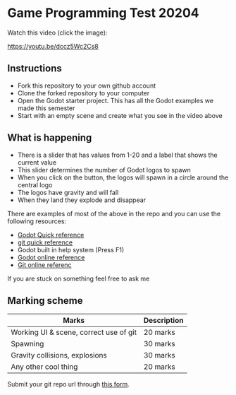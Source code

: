 # Game Programming Test 20204

Watch this video (click the image): 

https://youtu.be/dccz5Wc2Cs8

## Instructions

- Fork this repository to your own github account
- Clone the forked repository to your computer
- Open the Godot starter project. This has all the Godot examples we made this semester
- Start with an empty scene and create what you see in the video above

## What is happening

- There is a slider that has values from 1-20 and a label that shows the current value
- This slider determines the number of Godot logos to spawn
- When you click on the button, the logos will spawn in a circle around the central logo
- The logos have gravity and will fall
- When they land they explode and disappear

There are examples of most of the above in the repo and you can use the following resources:

- [Godot Quick reference](https://github.com/skooter500/csresources/blob/master/godot_ref.pdf)
- [git quick reference](https://github.com/skooter500/csresources/blob/master/git_ref.pdf)
- Godot built in help system (Press F1)
- [Godot online reference](https://docs.godotengine.org/en/stable/tutorials/scripting/gdscript/gdscript_basics.html) 
- [Git online referenc](https://git-scm.com/docs)

If you are stuck on something feel free to ask me

## Marking scheme

| Marks | Description |
|-------|-------------|
| Working UI & scene, correct use of git | 20 marks |
| Spawning | 30 marks  |
| Gravity collisions, explosions  | 30 marks |
| Any other cool thing | 20 marks  |

Submit your git repo url through [this form](https://forms.office.com/Pages/ResponsePage.aspx?id=yxdjdkjpX06M7Nq8ji_V2ou3qmFXqEdGlmiD1Myl3gNUNjdVT0NESFY2MFk2Uk9NS01OREpaNEtBSC4u).